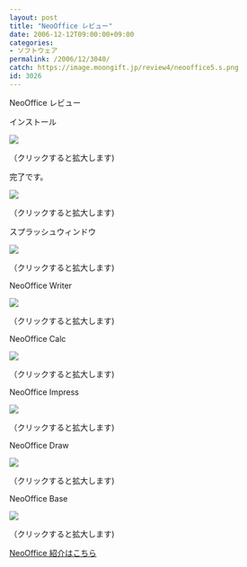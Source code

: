 ```yaml
---
layout: post
title: "NeoOffice レビュー"
date: 2006-12-12T09:00:00+09:00
categories:
- ソフトウェア
permalink: /2006/12/3040/
catch: https://image.moongift.jp/review4/neooffice5.s.png
id: 3026
---
```

NeoOffice レビュー  
<!--more-->

インストール

  

[![](https://image.moongift.jp/review4/neooffice1.s.png)](https://image.moongift.jp/review4/neooffice1.png)  
  
（クリックすると拡大します)

  

完了です。

  

[![](https://image.moongift.jp/review4/neooffice2.s.png)](https://image.moongift.jp/review4/neooffice2.png)  
  
（クリックすると拡大します)

  

スプラッシュウィンドウ

  

[![](https://image.moongift.jp/review4/neooffice3.s.png)](https://image.moongift.jp/review4/neooffice3.png)  
  
（クリックすると拡大します)

  

NeoOffice Writer

  

[![](https://image.moongift.jp/review4/neooffice4.s.png)](https://image.moongift.jp/review4/neooffice4.png)  
  
（クリックすると拡大します)

  

NeoOffice Calc

  

[![](https://image.moongift.jp/review4/neooffice5.s.png)](https://image.moongift.jp/review4/neooffice5.png)  
  
（クリックすると拡大します)

  

NeoOffice Impress

  

[![](https://image.moongift.jp/review4/neooffice6.s.png)](https://image.moongift.jp/review4/neooffice6.png)  
  
（クリックすると拡大します)

  

NeoOffice Draw

  

[![](https://image.moongift.jp/review4/neooffice7.s.png)](https://image.moongift.jp/review4/neooffice7.png)  
  
（クリックすると拡大します)

  

NeoOffice Base

  

[![](https://image.moongift.jp/review4/neooffice8.s.png)](https://image.moongift.jp/review4/neooffice8.png)  
  
（クリックすると拡大します)

  

[NeoOffice 紹介はこちら](http://oss.moongift.jp/intro/i-3034.html)

